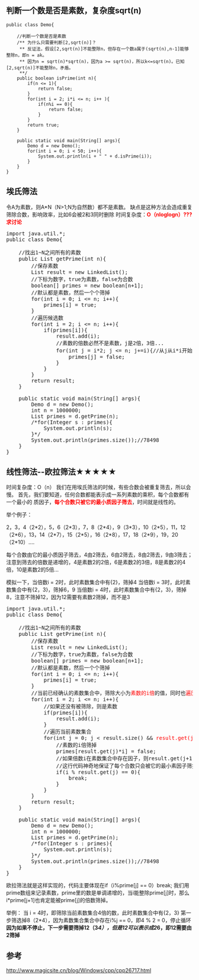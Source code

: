 
## 判断一个数是否是素数，复杂度sqrt(n)

```
public class Demo{

	//判断一个数是否是素数
	/** 为什么只需要判断[2,sqrt(n)]？
	 ** 反证法，假设[2,sqrt(n)]不能整除n，但存在一个数a属于(sqrt(n),n-1]能够整除n，即n = ak。
	 ** 因为n = sqrt(n)*sqrt(n)，因为a >= sqrt(n)，所以k<=sqrt(n)。已知[2,sqrt(n)]不能整除n，矛盾。
	 **/
	public boolean isPrime(int n){
		if(n <= 1){
			return false;
		}
		for(int i = 2; i*i <= n; i++ ){
			if(n%i == 0){
				return false;
			}
		}
		return true;
	}

	public static void main(String[] args){
		Demo d = new Demo();
		for(int i = 0; i < 50; i++){
			System.out.println(i + " " + d.isPrime(i));
		}
	}
}
```

## 埃氏筛法

令A为素数，则A\*N（N>1;N为自然数）都不是素数。
缺点是这种方法会造成重复筛除合数，影响效率，比如6会被2和3同时删除
时间复杂度：<font color='red'>**O（nloglogn）???求讨论**</font> 
<pre>
import java.util.*;
public class Demo{

	//找出1~N之间所有的素数
	public List<Integer> getPrime(int n){
		//保存素数
		List<Integer> result = new LinkedList<Integer>();
		//下标为数字，true为素数，false为合数
		boolean[] primes = new boolean[n+1];
		//默认都是素数，然后一个个筛掉
		for(int i = 0; i <= n; i++){
			primes[i] = true;
		}
		//遍历候选数
		for(int i = 2; i <= n; i++){
			if(primes[i]){
				result.add(i);
				//素数的倍数必然不是素数，j是2倍，3倍...
				for(int j = i*2; j <= n; j+=i){//从j从i*i开始，因为之前i的倍数，已经被比i小的素数筛掉了，但是容易造成溢出，所以采用常规的方法，从2倍开始
					primes[j] = false;
				}
			}
		}
		return result;
	}

	public static void main(String[] args){
		Demo d = new Demo();
		int n = 1000000;
		List<Integer> primes = d.getPrime(n);
		/*for(Integer s : primes){
			System.out.println(s);
		}*/
		System.out.println(primes.size());//78498
	}
}
</pre>

## 线性筛法--欧拉筛法★★★★★

时间复杂度：O（n） 
我们在用埃氏筛法的时候，有些合数会被重复筛去，所以会慢。 
首先，我们要知道，任何合数都能表示成一系列素数的乘积，每个合数都有一个最小的 
质因子，<font color='red'>**每个合数只被它的最小质因子筛去**</font>，时间就是线性的。 

举个例子：

2，3，4（2\*2），5，6（2\*3），7，8（2\*4），9（3\*3），10（2\*5），11，12（2\*6），13，14（2\*7），15（2\*5），16（2\*8），17，18（2\*9），19，20（2\*10）....

每个合数由它的最小质因子筛去，4由2筛去，6由2筛去，8由2筛去，9由3筛去；
注意到筛去的倍数是递增的，4是素数2的2倍，6是素数2的3倍，8是素数2的4倍，10是素数2的5倍...

模拟一下，当倍数i = 2时，此时素数集合中有{2}，筛掉4
当倍数i = 3时，此时素数集合中有{2，3}，筛掉6，9
当倍数i = 4时，此时素数集合中有{2，3}，筛掉8，注意不筛掉12，因为12需要有素数2筛掉，而不是3

<pre>
import java.util.*;
public class Demo{

	//找出1~N之间所有的素数
	public List<Integer> getPrime(int n){
		//保存素数
		List<Integer> result = new LinkedList<Integer>();
		//下标为数字，true为素数，false为合数
		boolean[] primes = new boolean[n+1];
		//默认都是素数，然后一个个筛掉
		for(int i = 0; i <= n; i++){
			primes[i] = true;
		}
		//当前已经确认的素数集合中，筛除大小为<font color='red'>素数的i倍</font>的值，同时也<font color='red'>遍历数字并判断当前数字是否是素数</font>
		for(int i = 2; i <= n; i++){
			//如果还没有被筛除，则是素数
			if(primes[i]){
				result.add(i);
			}
			//遍历当前素数集合
			for(int j = 0; j < result.size() && <font color='red'>result.get(j)*i <=n;</font> j++){
				//素数的i倍筛掉
				primes[result.get(j)*i] = false;
				//如果倍数i在素数集合中存在因子，则result.get(j+1)*i这个数应该由result.get(j)筛除，而不是result.get(j+1)
				//这行代码神奇地保证了每个合数只会被它的最小素因子筛掉，就把复杂度降到了O(N)
				if(i % result.get(j) == 0){
					break;
				}
			}
		}
		return result;
	}

	public static void main(String[] args){
		Demo d = new Demo();
		int n = 1000000;
		List<Integer> primes = d.getPrime(n);
		/*for(Integer s : primes){
			System.out.println(s);
		}*/
		System.out.println(primes.size());//78498
	}
}
</pre>

欧拉筛法就是这样实现的，代码主要体现在if（i%prime[j] == 0）break; 
我们用prime数组来记录素数，prime里的数是单调递增的，当i能整除prime[j]时，那么i\*prime[j+1]也肯定能被prime[j]的倍数筛掉。

举例：
当 i = 4时，即筛除当前素数集合4倍的数，此时素数集合中有{2，3}
第一步筛选掉8（2\*4），因为素数集合集合中存在i%j == 0，即4 % 2 = 0，停止循环
**因为如果不停止，下一步需要筛掉12（3*4），但是12可以表示成2*6，即12需要由2筛掉**

## 参考

http://www.magicsite.cn/blog/Windows/cpp/cpp26717.html





